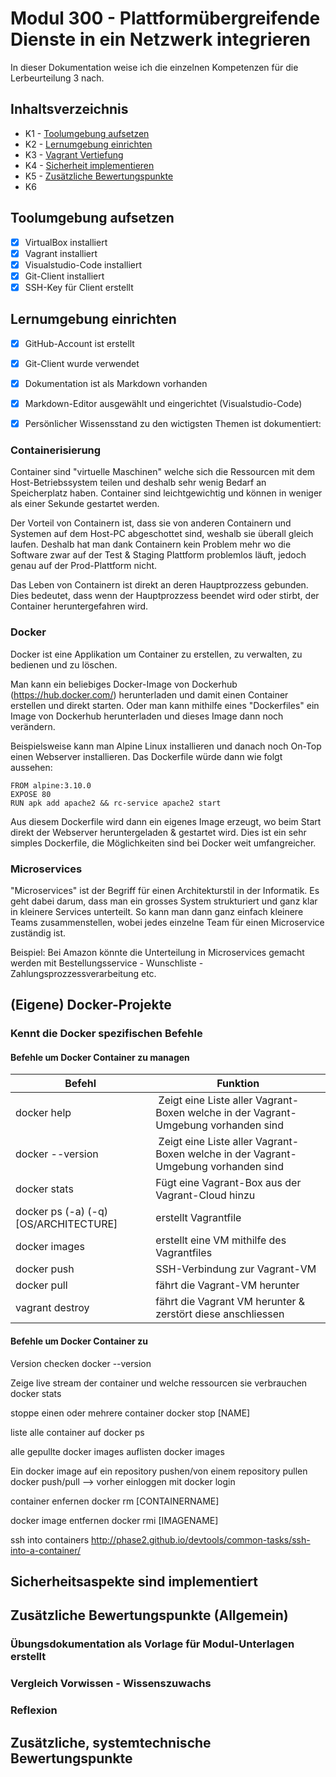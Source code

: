 # Modul 300 - Plattformübergreifende Dienste in ein Netzwerk integrieren

In dieser Dokumentation weise ich die einzelnen Kompetenzen für die Lerbeurteilung 3 nach.

## Inhaltsverzeichnis

* K1 - [Toolumgebung aufsetzen](#k1)
* K2 - [Lernumgebung einrichten](#k2)
* K3 - [Vagrant Vertiefung](#k3)
* K4 - [Sicherheit implementieren](#k4)
* K5 - [Zusätzliche Bewertungspunkte](#k5)
* K6

## Toolumgebung aufsetzen

- [x] VirtualBox installiert
- [x] Vagrant installiert
- [x] Visualstudio-Code installiert
- [x] Git-Client installiert
- [x] SSH-Key für Client erstellt

## Lernumgebung einrichten

- [x] GitHub-Account ist erstellt
- [x] Git-Client wurde verwendet
- [x] Dokumentation ist als Markdown vorhanden
- [x] Markdown-Editor ausgewählt und eingerichtet (Visualstudio-Code) 

- [x] Persönlicher Wissensstand zu den wictigsten Themen ist dokumentiert:

### Containerisierung

Container sind "virtuelle Maschinen" welche sich die Ressourcen mit dem Host-Betriebssystem teilen und deshalb sehr wenig Bedarf an Speicherplatz haben.
Container sind leichtgewichtig und können in weniger als einer Sekunde gestartet werden.

Der Vorteil von Containern ist, dass sie von anderen Containern und Systemen auf dem Host-PC abgeschottet sind, weshalb sie überall gleich laufen.
Deshalb hat man dank Containern kein Problem mehr wo die Software zwar auf der Test & Staging Plattform problemlos läuft, jedoch genau auf der Prod-Plattform nicht.

Das Leben von Containern ist direkt an deren Hauptprozzess gebunden.
Dies bedeutet, dass wenn der Hauptprozzess beendet wird oder stirbt, der Container heruntergefahren wird.

### Docker

Docker ist eine Applikation um Container zu erstellen, zu verwalten, zu bedienen und zu löschen.

Man kann ein beliebiges Docker-Image von Dockerhub (https://hub.docker.com/) herunterladen und damit einen Container erstellen und direkt starten.
Oder man kann mithilfe eines "Dockerfiles" ein Image von Dockerhub herunterladen und dieses Image dann noch verändern.

Beispielsweise kann man Alpine Linux installieren und danach noch On-Top einen Webserver installieren. Das Dockerfile würde dann wie folgt aussehen:

```
FROM alpine:3.10.0
EXPOSE 80
RUN apk add apache2 && rc-service apache2 start
```

Aus diesem Dockerfile wird dann ein eigenes Image erzeugt, wo beim Start direkt der Webserver heruntergeladen & gestartet wird.
Dies ist ein sehr simples Dockerfile, die Möglichkeiten sind bei Docker weit umfangreicher.

### Microservices

"Microservices" ist der Begriff für einen Architekturstil in der Informatik.
Es geht dabei darum, dass man ein grosses System strukturiert und ganz klar in kleinere Services unterteilt.
So kann man dann ganz einfach kleinere Teams zusammenstellen, wobei jedes einzelne Team für einen Microservice zuständig ist.

Beispiel:
Bei Amazon könnte die Unterteilung in Microservices gemacht werden mit Bestellungsservice - Wunschliste - Zahlungsprozzessverarbeitung etc.

## (Eigene) Docker-Projekte



### Kennt die Docker spezifischen Befehle
#### Befehle um Docker Container zu managen

| Befehl | Funktion |
| ----- | ----- |
| docker help | Zeigt eine Liste aller Vagrant-Boxen welche in der Vagrant-Umgebung vorhanden sind |
| docker --version | Zeigt eine Liste aller Vagrant-Boxen welche in der Vagrant-Umgebung vorhanden sind |
| docker stats | Fügt eine Vagrant-Box aus der Vagrant-Cloud hinzu |
| docker ps (-a) (-q) [OS/ARCHITECTURE] | erstellt Vagrantfile |
| docker images | erstellt eine VM mithilfe des Vagrantfiles | 
| docker push | SSH-Verbindung zur Vagrant-VM |
| docker pull | fährt die Vagrant-VM herunter |
| vagrant destroy | fährt die Vagrant VM herunter & zerstört diese anschliessen |

#### Befehle um Docker Container zu 

Version checken
docker --version

Zeige live stream der container und welche ressourcen sie verbrauchen
docker stats

stoppe einen oder mehrere container
docker stop [NAME]

liste alle container auf
docker ps

alle gepullte docker images auflisten
docker images


Ein docker image auf ein repository pushen/von einem repository pullen
docker push/pull
--> vorher einloggen mit docker login



container enfernen
docker rm [CONTAINERNAME]

docker image entfernen
docker rmi [IMAGENAME]

ssh into containers
http://phase2.github.io/devtools/common-tasks/ssh-into-a-container/




## Sicherheitsaspekte sind implementiert

## Zusätzliche Bewertungspunkte (Allgemein)

### Übungsdokumentation als Vorlage für Modul-Unterlagen erstellt

### Vergleich Vorwissen - Wissenszuwachs

### Reflexion



## Zusätzliche, systemtechnische Bewertungspunkte